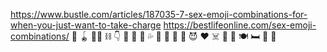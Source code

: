https://www.bustle.com/articles/187035-7-sex-emoji-combinations-for-when-you-just-want-to-take-charge
https://bestlifeonline.com/sex-emoji-combinations/
🔔
🪀
🧎‍♀️
⛓
👇
🐶
🧽
🚿
💦
🔌
🍑
🍆
🔱
😈
❤️
☠️
💋
🥛
🍽
🛏
👧
👅
